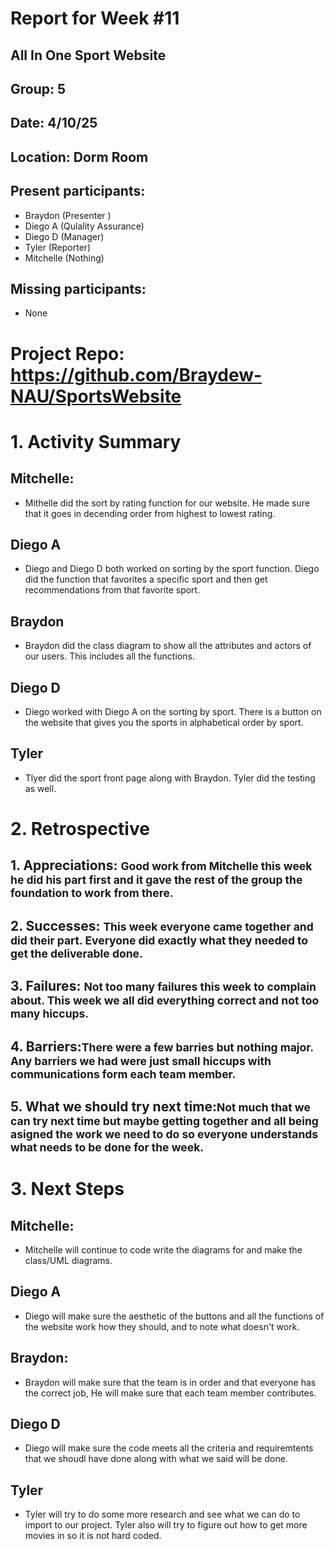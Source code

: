 # Report for Week #11

## All In One Sport Website
## Group: 5
## Date: 4/10/25
## Location: Dorm Room
## Present participants: 
- Braydon (Presenter )
- Diego A (Qulality Assurance)
- Diego D (Manager)
- Tyler (Reporter)
- Mitchelle (Nothing)
## Missing participants: 
- None


# Project Repo: https://github.com/Braydew-NAU/SportsWebsite

# 1. Activity Summary 
## Mitchelle:
-  Mithelle did the sort by rating function for our website. He made sure that it goes in decending order from highest to lowest rating.  
## Diego A
- Diego and Diego D both worked on sorting by the sport function. Diego did the function that favorites a specific sport and then get recommendations from that favorite sport. 
## Braydon
-  Braydon did the class diagram to show all the attributes and actors of our users. This includes all the functions.
## Diego D
- Diego worked with Diego A on the sorting by sport. There is a button on the website that gives you the sports in alphabetical order by sport. 
## Tyler
-  Tlyer did the sport front page along with Braydon. Tyler did the testing as well. 


# 2. Retrospective

## 1. Appreciations: <small>Good work from Mitchelle this week he did his part first and it gave the rest of the group the foundation to work from there. </small>
## 2. Successes: <small>This week everyone came together and did their part. Everyone did exactly what they needed to get the deliverable done.</small>
## 3. Failures: <small>Not too many failures this week to complain about. This week we all did everything correct and not too many hiccups. </small>
## 4. Barriers:<small>There were a few barries but nothing major. Any barriers we had were just small hiccups with communications form each team member. </small>
## 5. What we should try next time:<small>Not much that we can try next time but maybe getting together and all being asigned the work we need to do so everyone understands what needs to be done for the week. </small>

# 3. Next Steps

## Mitchelle:
- Mitchelle will continue to code write the diagrams for and make the class/UML diagrams.  
## Diego A 
- Diego will make sure the aesthetic of the buttons and all the functions of the website work how they should, and to note what doesn't work. 
## Braydon:
-  Braydon will make sure that the team is in order and that everyone has the correct job, He will make sure that each team member contributes.    
## Diego D
- Diego will make sure the code meets all the criteria and requiremtents that we shoudl have done along with what we said will be done.     
## Tyler
- Tyler will try to do some more research and see what we can do to import to our project. Tyler also will try to figure out how to get more movies in so it is not hard coded.  







